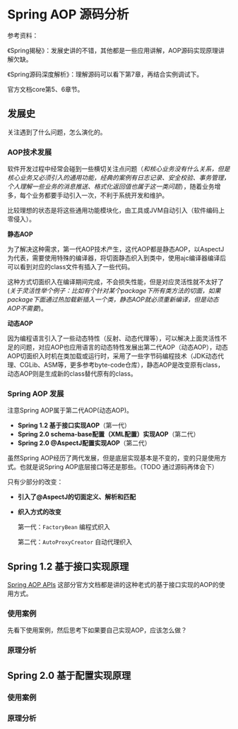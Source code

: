 # Spring AOP 源码分析

参考资料：

《Spring揭秘》：发展史讲的不错，其他都是一些应用讲解，AOP源码实现原理讲解欠缺。

《Spring源码深度解析》：理解源码可以看下第7章，再结合实例调试下。

官方文档core第5、6章节。

## 发展史

关注遇到了什么问题，怎么演化的。

### AOP技术发展

软件开发过程中经常会碰到一些横切关注点问题（*和核心业务没有什么关系，但是核心业务又必须引入的通用功能，经典的案例有日志记录、安全校验、事务管理，个人理解一些业务的消息推送、格式化返回值也属于这一类问题*），随着业务增多，每个业务都要手动引入一次，不利于系统开发和维护。

比较理想的状态是将这些通用功能模块化，由工具或JVM自动引入（软件编码上零侵入）。

**静态AOP**

为了解决这种需求，第一代AOP技术产生，这代AOP都是静态AOP，以AspectJ为代表，需要使用特殊的编译器，将切面静态织入到类中，使用ajc编译器编译后可以看到对应的class文件有插入了一些代码。

这种方式切面织入在编译期间完成，不会损失性能，但是对应灵活性就不太好了(*关于灵活性举个例子：比如有个针对某个package下所有类方法的切面，如果package下面通过热加载新插入一个类，静态AOP就必须重新编译，但是动态AOP不需要*)。

**动态AOP**

因为编程语言引入了一些动态特性（反射、动态代理等），可以解决上面灵活性不足的问题，对应AOP也应用语言的动态特性发展出第二代AOP（动态AOP），动态AOP切面织入时机在类加载或运行时，采用了一些字节码编程技术（JDK动态代理、CGLib、ASM等，更多参考byte-code仓库），静态AOP是改变原有class，动态AOP则是生成新的class替代原有的class。

### Spring AOP 发展

注意Spring AOP属于第二代AOP(动态AOP)。

+ **Spring 1.2 基于接口实现AOP**（第一代）
+ **Spring 2.0 schema-base配置（XML配置）实现AOP**（第二代）
+ **Spring 2.0 @AspectJ配置实现AOP**（第二代）

虽然Spring AOP经历了两代发展，但是底层实现基本是不变的，变的只是使用方式。也就是说Spring AOP底层接口等还是那些。（TODO 通过源码再体会下）

只有少部分的改变：

+ **引入了@AspectJ的切面定义、解析和匹配**

+ **织入方式的改变**

  第一代：`FactoryBean` 编程式织入

  第二代：`AutoProxyCreator` 自动代理织入

## Spring 1.2 基于接口实现原理

[Spring AOP APIs](https://docs.spring.io/spring-framework/docs/current/reference/html/core.html#aop-api) 这部分官方文档都是讲的这种老式的基于接口实现的AOP的使用方式。

### 使用案例

先看下使用案例，然后思考下如果要自己实现AOP，应该怎么做？



### 原理分析



## Spring 2.0 基于配置实现原理

### 使用案例

### 原理分析

